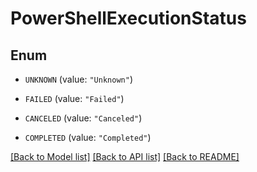 # PowerShellExecutionStatus

## Enum


* `UNKNOWN` (value: `"Unknown"`)

* `FAILED` (value: `"Failed"`)

* `CANCELED` (value: `"Canceled"`)

* `COMPLETED` (value: `"Completed"`)


[[Back to Model list]](../README.md#documentation-for-models) [[Back to API list]](../README.md#documentation-for-api-endpoints) [[Back to README]](../README.md)


